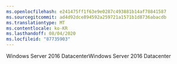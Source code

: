 ```yaml
---
ms.openlocfilehash: e241475ff1f63e9e0287c493881b14af78841587
ms.sourcegitcommit: ad4d92dce894592a259721a1571b1d8736abacdb
ms.translationtype: MT
ms.contentlocale: ko-KR
ms.lasthandoff: 08/04/2020
ms.locfileid: "87735903"
---
```

<span data-ttu-id="d26fc-101">Windows Server 2016 Datacenter</span><span class="sxs-lookup"><span data-stu-id="d26fc-101">Windows Server 2016 Datacenter</span></span>
